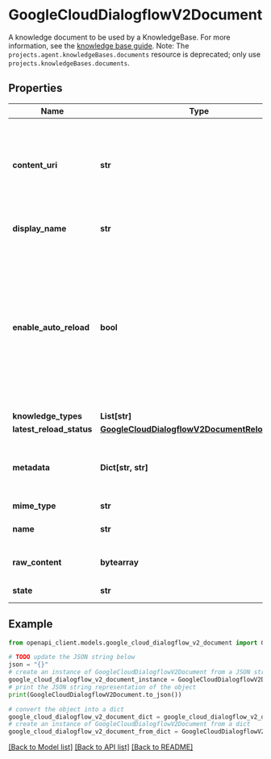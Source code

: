 # GoogleCloudDialogflowV2Document

A knowledge document to be used by a KnowledgeBase. For more information, see the [knowledge base guide](https://cloud.google.com/dialogflow/docs/how/knowledge-bases). Note: The `projects.agent.knowledgeBases.documents` resource is deprecated; only use `projects.knowledgeBases.documents`.

## Properties

Name | Type | Description | Notes
------------ | ------------- | ------------- | -------------
**content_uri** | **str** | The URI where the file content is located. For documents stored in Google Cloud Storage, these URIs must have the form &#x60;gs:///&#x60;. NOTE: External URLs must correspond to public webpages, i.e., they must be indexed by Google Search. In particular, URLs for showing documents in Google Cloud Storage (i.e. the URL in your browser) are not supported. Instead use the &#x60;gs://&#x60; format URI described above. | [optional] 
**display_name** | **str** | Required. The display name of the document. The name must be 1024 bytes or less; otherwise, the creation request fails. | [optional] 
**enable_auto_reload** | **bool** | Optional. If true, we try to automatically reload the document every day (at a time picked by the system). If false or unspecified, we don&#39;t try to automatically reload the document. Currently you can only enable automatic reload for documents sourced from a public url, see &#x60;source&#x60; field for the source types. Reload status can be tracked in &#x60;latest_reload_status&#x60;. If a reload fails, we will keep the document unchanged. If a reload fails with internal errors, the system will try to reload the document on the next day. If a reload fails with non-retriable errors (e.g. PERMISSION_DENIED), the system will not try to reload the document anymore. You need to manually reload the document successfully by calling &#x60;ReloadDocument&#x60; and clear the errors. | [optional] 
**knowledge_types** | **List[str]** | Required. The knowledge type of document content. | [optional] 
**latest_reload_status** | [**GoogleCloudDialogflowV2DocumentReloadStatus**](GoogleCloudDialogflowV2DocumentReloadStatus.md) |  | [optional] 
**metadata** | **Dict[str, str]** | Optional. Metadata for the document. The metadata supports arbitrary key-value pairs. Suggested use cases include storing a document&#39;s title, an external URL distinct from the document&#39;s content_uri, etc. The max size of a &#x60;key&#x60; or a &#x60;value&#x60; of the metadata is 1024 bytes. | [optional] 
**mime_type** | **str** | Required. The MIME type of this document. | [optional] 
**name** | **str** | Optional. The document resource name. The name must be empty when creating a document. Format: &#x60;projects//locations//knowledgeBases//documents/&#x60;. | [optional] 
**raw_content** | **bytearray** | The raw content of the document. This field is only permitted for EXTRACTIVE_QA and FAQ knowledge types. | [optional] 
**state** | **str** | Output only. The current state of the document. | [optional] [readonly] 

## Example

```python
from openapi_client.models.google_cloud_dialogflow_v2_document import GoogleCloudDialogflowV2Document

# TODO update the JSON string below
json = "{}"
# create an instance of GoogleCloudDialogflowV2Document from a JSON string
google_cloud_dialogflow_v2_document_instance = GoogleCloudDialogflowV2Document.from_json(json)
# print the JSON string representation of the object
print(GoogleCloudDialogflowV2Document.to_json())

# convert the object into a dict
google_cloud_dialogflow_v2_document_dict = google_cloud_dialogflow_v2_document_instance.to_dict()
# create an instance of GoogleCloudDialogflowV2Document from a dict
google_cloud_dialogflow_v2_document_from_dict = GoogleCloudDialogflowV2Document.from_dict(google_cloud_dialogflow_v2_document_dict)
```
[[Back to Model list]](../README.md#documentation-for-models) [[Back to API list]](../README.md#documentation-for-api-endpoints) [[Back to README]](../README.md)


